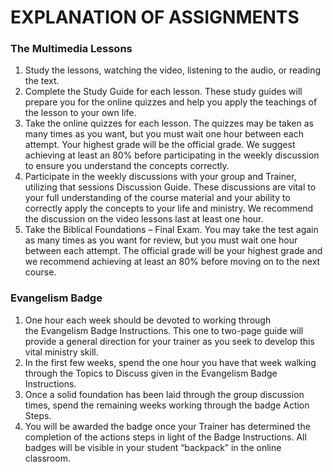 # EXPLANATION OF ASSIGNMENTS

### The Multimedia Lessons

1. Study the lessons, watching the video, listening to the audio, or reading the text.
2. Complete the Study Guide for each lesson. These study guides will prepare you for the online quizzes and help you apply the teachings of the lesson to your own life.
3. Take the online quizzes for each lesson. The quizzes may be taken as many times as you want, but you must wait one hour between each attempt. Your highest grade will be the official grade. We suggest achieving at least an 80% before participating in the weekly discussion to ensure you understand the concepts correctly.
4. Participate in the weekly discussions with your group and Trainer, utilizing that sessions Discussion Guide. These discussions are vital to your full understanding of the course material and your ability to correctly apply the concepts to your life and ministry. We recommend the discussion on the video lessons last at least one hour.
5. Take the Biblical Foundations – Final Exam. You may take the test again as many times as you want for review, but you must wait one hour between each attempt. The official grade will be your highest grade and we recommend achieving at least an 80% before moving on to the next course.

### Evangelism Badge

1. One hour each week should be devoted to working through the Evangelism Badge Instructions. This one to two-page guide will provide a general direction for your trainer as you seek to develop this vital ministry skill.
2. In the first few weeks, spend the one hour you have that week walking through the Topics to Discuss given in the Evangelism Badge Instructions.
3. Once a solid foundation has been laid through the group discussion times, spend the remaining weeks working through the badge Action Steps.
4. You will be awarded the badge once your Trainer has determined the completion of the actions steps in light of the Badge Instructions. All badges will be visible in your student “backpack” in the online classroom.
